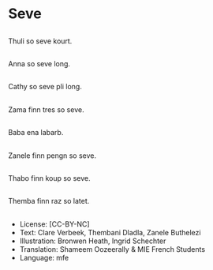 # Seve

##
Thuli so seve kourt.

##
Anna so seve long.

##
Cathy so seve pli long.

##

Zama finn tres so seve.

##
Baba ena labarb.

##
Zanele finn pengn so seve.

##
Thabo finn koup so seve.

##
Themba finn raz so latet.

##
* License: [CC-BY-NC]
* Text: Clare Verbeek, Thembani Dladla, Zanele Buthelezi
* Illustration: Bronwen Heath, Ingrid Schechter
* Translation: Shameem Oozeerally & MIE French Students
* Language: mfe
